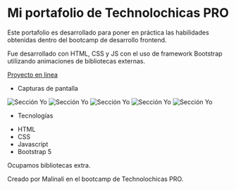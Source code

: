 # Mi portafolio de Technolochicas PRO

Este portafolio es desarrollado para poner en práctica las habilidades obtenidas dentro del bootcamp de desarrollo frontend.

Fue desarrollado con HTML, CSS y JS con el uso de framework Bootstrap utilizando animaciones de bibliotecas externas.

[Proyecto en linea](https://marvelous-tulumba-5063db.netlify.app/)

- Capturas de pantalla

![Sección Yo](<Captura de pantalla 2024-05-19 023639.png>)
![Sección Yo](<Captura de pantalla 2024-05-19 023726.png>)
![Sección Yo](<d:\Captura de pantalla 2024-05-19 023808.png>)
![Sección Yo](<d:\Captura de pantalla 2024-05-19 024002.png>)
![Sección Yo](<d:\Captura de pantalla 2024-05-19 024059.png>)


- Tecnologías

* HTML
* CSS
* Javascript
* Bootstrap 5

Ocupamos bibliotecas extra.

Creado por Malinali en el bootcamp de Technolochicas PRO.